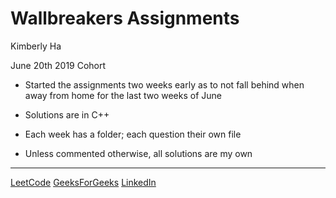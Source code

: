# Wallbreakers Assignments 

Kimberly Ha

June 20th 2019 Cohort  

- Started the assignments two weeks early as to not fall behind when away from home for the last two weeks of June

- Solutions are in C++

- Each week has a folder; each question their own file

- Unless commented otherwise, all solutions are my own 

***
[LeetCode](https://leetcode.com/peachytango/)
[GeeksForGeeks](https://auth.geeksforgeeks.org/user/kimberlytangha)
[LinkedIn](https://www.linkedin.com/in/kimberlytangha/)